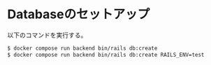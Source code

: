 # Databaseのセットアップ
以下のコマンドを実行する。
```bash
$ docker compose run backend bin/rails db:create
$ docker compose run backend bin/rails db:create RAILS_ENV=test
```
